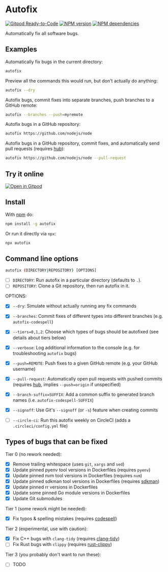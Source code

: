 # Autofix

[![Gitpod Ready-to-Code](https://img.shields.io/badge/Gitpod-ready--to--code-847e79?logo=gitpod)](https://gitpod.io/#https://github.com/autofix-dev/autofix)
[![NPM version](https://img.shields.io/npm/v/autofix)](https://www.npmjs.com/package/autofix)
[![NPM dependencies](https://img.shields.io/david/autofix-dev/autofix)](https://david-dm.org/autofix-dev/autofix)

Automatically fix all software bugs.


## Examples

Automatically fix bugs in the current directory:

```bash
autofix
```

Preview all the commands this would run, but don't actually do anything:

```bash
autofix --dry
```

Autofix bugs, commit fixes into separate branches, push branches to a GitHub remote:

```bash
autofix --branches --push=myremote
```

Autofix bugs in a GitHub repository:

```bash
autofix https://github.com/nodejs/node
```

Autofix bugs in a GitHub repository, commit fixes, and automatically send pull requests (requires [hub](https://github.com/github/hub)):

```bash
autofix https://github.com/nodejs/node --pull-request
```


## Try it online

[![Open in Gitpod](https://gitpod.io/button/open-in-gitpod.svg)](https://gitpod.io/#https://github.com/autofix-dev/autofix)


## Install

With [npm](https://www.npmjs.com) do:

```bash
npm install -g autofix
```

Or run it directly via `npx`:

```bash
npx autofix
```


## Command line options

```bash
autofix (DIRECTORY|REPOSITORY) [OPTIONS]
```

- [ ] `DIRECTORY`: Run autofix in a particular directory (defaults to `.`).
- [ ] `REPOSITORY`: Clone a Git repository, then run autofix in it.

OPTIONS:

- [x] `--dry`: Simulate without actually running any fix commands
- [x] `--branches`: Commit fixes of different types into different branches (e.g. `autofix-codespell`)
- [x] `--tiers=0,1,2`: Choose which types of bugs should be autofixed (see details about tiers below)
- [x] `--verbose`: Log additional information to the console (e.g. for troubleshooting `autofix` bugs)
- [x] `--push=REMOTE`: Push fixes to a given GitHub remote (e.g. your GitHub username)
- [x] `--pull-request`: Automatically open pull requests with pushed commits (requires [hub](https://github.com/github/hub), implies `--push=origin` if unspecified)
- [x] `--branch-suffix=SUFFIX`: Add a common suffix to generated branch names (i.e. `autofix-codespell-SUFFIX`)
- [x] `--signoff`: Use Git's `--signoff` (or `-s`) feature when creating commits
- [ ] `--circle-ci`: Run this autofix weekly on CircleCI (adds a `.circleci/config.yml` file)


## Types of bugs that can be fixed

Tier 0 (no rework needed):
- [x] Remove trailing whitespace (uses `git`, `xargs` and `sed`)
- [x] Update pinned pyenv tool versions in Dockerfiles (requires `pyenv`)
- [x] Update pinned nvm tool versions in Dockerfiles (requires `nvm`)
- [x] Update pinned sdkman tool versions in Dockerfiles (requires [sdkman](https://github.com/sdkman/sdkman-cli))
- [x] Update pinned rr versions in Dockerfiles
- [x] Update some pinned Go module versions in Dockerfiles
- [x] Update Git submodules

Tier 1 (some rework might be needed):
- [x] Fix typos & spelling mistakes (requires [codespell](https://github.com/codespell-project/codespell/))

Tier 2 (experimental, use with caution):
- [x] Fix C++ bugs with `clang-tidy` (requires [clang-tidy](http://clang.llvm.org/extra/clang-tidy/))
- [ ] Fix Rust bugs with `clippy` (requires [rust-clippy](https://github.com/rust-lang-nursery/rust-clippy/))

Tier 3 (you probably don't want to run these):
- [ ] TODO
